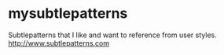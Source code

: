 mysubtlepatterns
================

Subtlepatterns that I like and want to reference from user styles. http://www.subtlepatterns.com